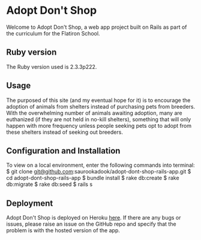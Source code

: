 # Adopt Don't Shop

Welcome to Adopt Don't Shop, a web app project built on Rails as part of the curriculum for the Flatiron School.

## Ruby version

The Ruby version used is 2.3.3p222.

## Usage

The purposed of this site (and my eventual hope for it) is to encourage the adoption of animals from shelters instead of purchasing pets from breeders. With the overwhelming number of animals awaiting adoption, many are euthanized (if they are not held in no-kill shelters), something that will only happen with more frequency unless people seeking pets opt to adopt from these shelters instead of seeking out breeders.

## Configuration and Installation

To view on a local environment, enter the following commands into terminal:
  $ git clone git@github.com:saurookadook/adopt-dont-shop-rails-app.git
  $ cd adopt-dont-shop-rails-app
  $ bundle install
  $ rake db:create
  $ rake db:migrate
  $ rake db:seed
  $ rails s

## Deployment

Adopt Don't Shop is deployed on Heroku [here](https://young-brushlands-18834.herokuapp.com/). If there are any bugs or issues, please raise an issue on the GitHub repo and specify that the problem is with the hosted version of the app.
